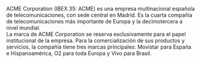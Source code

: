 ACME Corporation (IBEX 35: ACME) es una empresa multinacional española de telecomunicaciones, con sede central en Madrid. Es la cuarta compañía de telecomunicaciones más importante de Europa y la decimotercera a nivel mundial.
<br/>
La marca de ACME Corporation se reserva exclusivamente para el papel institucional de la empresa. Para la comercialización de sus productos y servicios, la compañía tiene tres marcas principales: Movistar para España e Hispanoamérica, O2 para toda Europa y Vivo para Brasil.